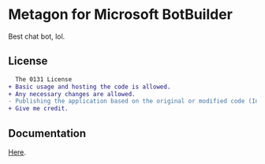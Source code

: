 # Metagon for Microsoft BotBuilder
Best chat bot, lol.

## License
```diff
  The 0131 License
+ Basic usage and hosting the code is allowed.
+ Any necessary changes are allowed.
- Publishing the application based on the original or modified code (In this case, making your Metagon-based bot public) is not allowed without direct permission from the original author.
+ Give me credit.
```

## Documentation
[Here](http://metagon.cf).

